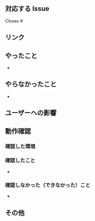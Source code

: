 ## 対応する Issue

<!-- 該当の Issue を Close したくない場合は、 `Closes` の文言を削除する。 -->
Closes #

## リンク

<!-- 参考にしたサイト等があれば記載する。 -->

## やったこと

- 

## やらなかったこと

- 

## ユーザーへの影響

<!-- ユーザーから見て、できるようになったことやできなくなったこと等を記載する。 -->

## 動作確認

### 確認した環境

### 確認したこと
<!-- スクショや動画を貼っても良い。 -->

- 

### 確認しなかった（できなかった）こと

- 

## その他
